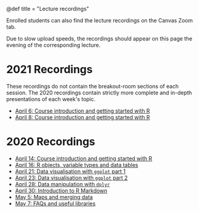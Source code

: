 @def title = "Lecture recordings"

Enrolled students can also find the lecture recordings on the Canvas Zoom tab.

Due to slow upload speeds, the recordings should appear on this page the evening of the corresponding lecture.

# 2021 Recordings

These recordings do not contain the breakout-room sections of each session.
The 2020 recordings contain strictly more complete and in-depth presentations of each week's topic.

* [April 6: Course introduction and getting started with R](https://web.stanford.edu/~damianp/recordings/recording-2021-1.mp4)
* [April 8: Course introduction and getting started with R](https://web.stanford.edu/~damianp/recordings/recording-2021-2.mp4)

# 2020 Recordings

* [April 14: Course introduction and getting started with R](https://web.stanford.edu/~damianp/recordings/recording1.mp4)
* [April 16: R objects, variable types and data tables](https://web.stanford.edu/~damianp/recordings/recording2.mp4)
* [April 21: Data visualisation with `ggplot` part 1](https://web.stanford.edu/~damianp/recordings/recording3.mp4)
* [April 23: Data visualisation with `ggplot` part 2](https://web.stanford.edu/~damianp/recordings/recording4.mp4)
* [April 28: Data manipulation with `dplyr`](https://web.stanford.edu/~damianp/recordings/recording5.mp4)
* [April 30: Introduction to R Markdown](https://web.stanford.edu/~damianp/recordings/recording6.mp4)
* [May 5: Maps and merging data](https://web.stanford.edu/~damianp/recordings/recording7.mp4)
* [May 7: FAQs and useful libraries](https://web.stanford.edu/~damianp/recordings/recording8.mp4)
